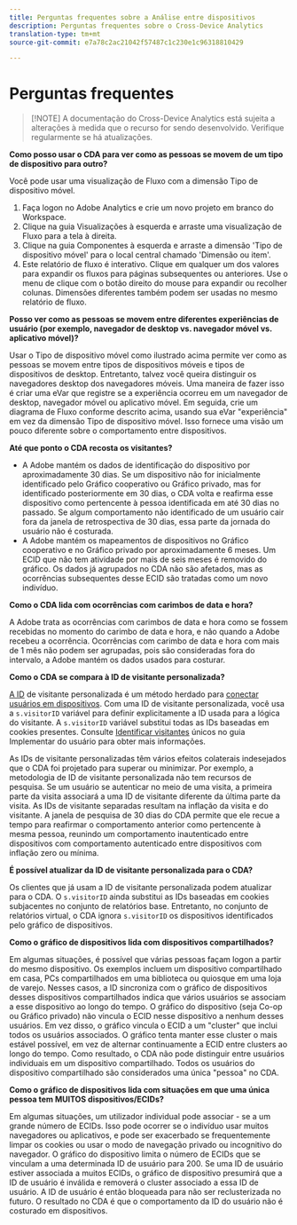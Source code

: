 ```yaml
---
title: Perguntas frequentes sobre a Análise entre dispositivos
description: Perguntas frequentes sobre o Cross-Device Analytics
translation-type: tm+mt
source-git-commit: e7a78c2ac21042f57487c1c230e1c96318810429

---
```



# Perguntas frequentes

> [!NOTE] A documentação do Cross-Device Analytics está sujeita a alterações à medida que o recurso for sendo desenvolvido. Verifique regularmente se há atualizações.

**Como posso usar o CDA para ver como as pessoas se movem de um tipo de dispositivo para outro?**

Você pode usar uma visualização de Fluxo com a dimensão Tipo de dispositivo móvel.

1. Faça logon no Adobe Analytics e crie um novo projeto em branco do Workspace.
2. Clique na guia Visualizações à esquerda e arraste uma visualização de Fluxo para a tela à direita.
3. Clique na guia Componentes à esquerda e arraste a dimensão 'Tipo de dispositivo móvel' para o local central chamado 'Dimensão ou item'.
4. Este relatório de fluxo é interativo. Clique em qualquer um dos valores para expandir os fluxos para páginas subsequentes ou anteriores. Use o menu de clique com o botão direito do mouse para expandir ou recolher colunas. Dimensões diferentes também podem ser usadas no mesmo relatório de fluxo.

**Posso ver como as pessoas se movem entre diferentes experiências de usuário (por exemplo, navegador de desktop vs. navegador móvel vs. aplicativo móvel)?**

Usar o Tipo de dispositivo móvel como ilustrado acima permite ver como as pessoas se movem entre tipos de dispositivos móveis e tipos de dispositivos de desktop. Entretanto, talvez você queira distinguir os navegadores desktop dos navegadores móveis. Uma maneira de fazer isso é criar uma eVar que registre se a experiência ocorreu em um navegador de desktop, navegador móvel ou aplicativo móvel. Em seguida, crie um diagrama de Fluxo conforme descrito acima, usando sua eVar "experiência" em vez da dimensão Tipo de dispositivo móvel. Isso fornece uma visão um pouco diferente sobre o comportamento entre dispositivos.

**Até que ponto o CDA recosta os visitantes?**

* A Adobe mantém os dados de identificação do dispositivo por aproximadamente 30 dias. Se um dispositivo não for inicialmente identificado pelo Gráfico cooperativo ou Gráfico privado, mas for identificado posteriormente em 30 dias, o CDA volta e reafirma esse dispositivo como pertencente à pessoa identificada em até 30 dias no passado. Se algum comportamento não identificado de um usuário cair fora da janela de retrospectiva de 30 dias, essa parte da jornada do usuário não é costurada.
* A Adobe mantém os mapeamentos de dispositivos no Gráfico cooperativo e no Gráfico privado por aproximadamente 6 meses. Um ECID que não tem atividade por mais de seis meses é removido do gráfico. Os dados já agrupados no CDA não são afetados, mas as ocorrências subsequentes desse ECID são tratadas como um novo indivíduo.

**Como o CDA lida com ocorrências com carimbos de data e hora?**

A Adobe trata as ocorrências com carimbos de data e hora como se fossem recebidas no momento do carimbo de data e hora, e não quando a Adobe recebeu a ocorrência. Ocorrências com carimbo de data e hora com mais de 1 mês não podem ser agrupadas, pois são consideradas fora do intervalo, a Adobe mantém os dados usados para costurar.

**Como o CDA se compara à ID de visitante personalizada?**

[A ID](../../implement/js-implementation/c-unique-visitors/visid-custom.md) de visitante personalizada é um método herdado para [conectar usuários em dispositivos](../../implement/js-implementation/xdevice-visid/xdevice-connecting.md). Com uma ID de visitante personalizada, você usa a `s.visitorID` variável para definir explicitamente a ID usada para a lógica do visitante. A `s.visitorID` variável substitui todas as IDs baseadas em cookies presentes. Consulte [Identificar visitantes](../../implement/js-implementation/c-unique-visitors/visid-overview.md) únicos no guia Implementar do usuário para obter mais informações.

As IDs de visitante personalizadas têm vários efeitos colaterais indesejados que o CDA foi projetado para superar ou minimizar. Por exemplo, a metodologia de ID de visitante personalizada não tem recursos de pesquisa. Se um usuário se autenticar no meio de uma visita, a primeira parte da visita associará a uma ID de visitante diferente da última parte da visita. As IDs de visitante separadas resultam na inflação da visita e do visitante. A janela de pesquisa de 30 dias do CDA permite que ele recue a tempo para reafirmar o comportamento anterior como pertencente à mesma pessoa, reunindo um comportamento inautenticado entre dispositivos com comportamento autenticado entre dispositivos com inflação zero ou mínima.

**É possível atualizar da ID de visitante personalizada para o CDA?**

Os clientes que já usam a ID de visitante personalizada podem atualizar para o CDA. O `s.visitorID` ainda substitui as IDs baseadas em cookies subjacentes no conjunto de relatórios base. Entretanto, no conjunto de relatórios virtual, o CDA ignora `s.visitorID` os dispositivos identificados pelo gráfico de dispositivos.

**Como o gráfico de dispositivos lida com dispositivos compartilhados?**

Em algumas situações, é possível que várias pessoas façam logon a partir do mesmo dispositivo. Os exemplos incluem um dispositivo compartilhado em casa, PCs compartilhados em uma biblioteca ou quiosque em uma loja de varejo. Nesses casos, a ID sincroniza com o gráfico de dispositivos desses dispositivos compartilhados indica que vários usuários se associam a esse dispositivo ao longo do tempo. O gráfico do dispositivo (seja Co-op ou Gráfico privado) não vincula o ECID nesse dispositivo a nenhum desses usuários. Em vez disso, o gráfico vincula o ECID a um "cluster" que inclui todos os usuários associados. O gráfico tenta manter esse cluster o mais estável possível, em vez de alternar continuamente a ECID entre clusters ao longo do tempo. Como resultado, o CDA não pode distinguir entre usuários individuais em um dispositivo compartilhado. Todos os usuários do dispositivo compartilhado são considerados uma única "pessoa" no CDA.

**Como o gráfico de dispositivos lida com situações em que uma única pessoa tem MUITOS dispositivos/ECIDs?**

Em algumas situações, um utilizador individual pode associar - se a um grande número de ECIDs. Isso pode ocorrer se o indivíduo usar muitos navegadores ou aplicativos, e pode ser exacerbado se frequentemente limpar os cookies ou usar o modo de navegação privado ou incognitivo do navegador. O gráfico do dispositivo limita o número de ECIDs que se vinculam a uma determinada ID de usuário para 200. Se uma ID de usuário estiver associada a muitos ECIDs, o gráfico de dispositivo presumirá que a ID de usuário é inválida e removerá o cluster associado a essa ID de usuário. A ID de usuário é então bloqueada para não ser reclusterizada no futuro. O resultado no CDA é que o comportamento da ID do usuário não é costurado em dispositivos.
